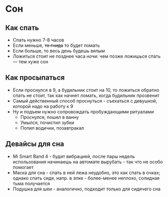 # Сон

## Как спать

- Спать нужно 7-8 часов
- Если меньше, ~~то гнида~~ то будет ломать
- Если больше, то весь день будешь вялым
- Ложиться стоит не позднее часа ночи: чем позже ложишься спать — тем хуже сон

## Как просыпаться

- Если проснулся в 9, а будильник стоит на 10, то ложиться обратно спать не стоит, так как начнет ломать, когда
  будильник прозвенит
- Самый действенный способ проснуться - съехаться с девушкой, которой надо на работу к 9
- Ну и подъем нужно сопровождать пробуждающими ритуалами
    - Проснулся, пошел в ванну
    - Умылся, почистил зубки
    - Попил водички, позавтракал

## Девайсы для сна

- Mi Smart Band 4 - будит вибрацией, после пары недель использования начинаешь на автомате вырубать - так что не особо
  помогает
- Маска для сна - спать в ней лежа неудобно, это как спать в очках; однако спать сидя, напр. в элке - более-менее
  неплохо, солидная тьма получается
- Подушка для шеи - аналогично, подходит только для сидячего сна
